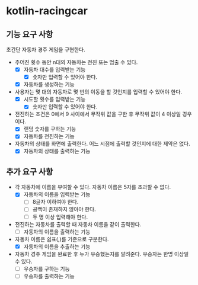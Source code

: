 # kotlin-racingcar

## 기능 요구 사항
초간단 자동차 경주 게임을 구현한다.

- 주어진 횟수 동안 n대의 자동차는 전진 또는 멈출 수 있다.
    - [x] 자동차 대수를 입력받는 기능
        - [x] 숫자만 입력할 수 있어야 한다.
    - [x] 자동차를 생성하는 기능
- 사용자는 몇 대의 자동차로 몇 번의 이동을 할 것인지를 입력할 수 있어야 한다.
    - [x] 시도할 횟수를 입력받는 기능
        - [x] 숫자만 입력할 수 있어야 한다.
- 전진하는 조건은 0에서 9 사이에서 무작위 값을 구한 후 무작위 값이 4 이상일 경우이다.
    - [x] 랜덤 숫자를 구하는 기능
    - [x] 자동차를 전진하는 기능
- 자동차의 상태를 화면에 출력한다. 어느 시점에 출력할 것인지에 대한 제약은 없다.
    - [x] 자동차의 상태를 출력하는 기능
    
## 추가 요구 사항
- 각 자동차에 이름을 부여할 수 있다. 자동차 이름은 5자를 초과할 수 없다.
    - [x] 자동차의 이름을 입력받는 기능
      - [ ] 8글자 이하여야 한다.
      - [ ] 공백이 존재하지 않아야 한다.
      - [ ] 두 명 이상 입력해야 한다.
- 전진하는 자동차를 출력할 때 자동차 이름을 같이 출력한다.
    - [ ] 자동차의 이름을 출력하는 기능
- 자동차 이름은 쉼표(,)를 기준으로 구분한다.
    - [x] 자동차의 이름을 추출하는 기능
- 자동차 경주 게임을 완료한 후 누가 우승했는지를 알려준다. 우승자는 한명 이상일 수 있다.
    - [ ] 우승자를 구하는 기능
    - [ ] 우승자를 출력하는 기능
